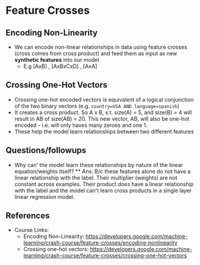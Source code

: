 # Feature Crosses

## Encoding Non-Linearity
* We can encode non-linear relationships in data using feature crosses (cross comes from cross product) and feed them as input as new **synthetic features** into our model
	* E.g [AxB] , [AxBxCxD] , [AxA]

## Crossing One-Hot Vectors
* Crossing one-hot encoded vectors is equivalent of a logical conjunction of the two binary vectors (e.g. `country=USA AND language=spanish`)
* It creates a cross product. So A x B, s.t. size(A) = 5, and size(B) = 4 will result in AB of size(AB) = 20. This new vector, AB, will also be one-hot encoded - i.e. will only haves many zeroes and one 1. 
* These help the model learn relationships between two different features

## Questions/followups
* Why can' the model learn these relationships by nature of the linear equation/weights itself?
** Ans: B/c these features alone do not have a linear relationship with the label. Their multiplier (weights) are not constant across examples. Their product *does* have a linear relationship with the label and the model can't learn cross products in a single layer linear regression model. 


## References
* Course Links:
	* Encoding Non-Linearity: https://developers.google.com/machine-learning/crash-course/feature-crosses/encoding-nonlinearity
	* Crossing one-hot vectors: https://developers.google.com/machine-learning/crash-course/feature-crosses/crossing-one-hot-vectors